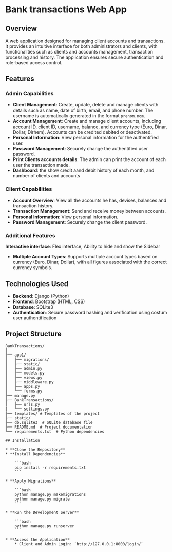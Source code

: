 # Bank transactions Web App

## Overview

A web application designed for managing client accounts and transactions. It provides an intuitive interface for both administrators and clients, with functionalities such as clients and accounts management, transaction processing and history. The application ensures secure authentication and role-based access control.

## Features

### Admin Capabilities
- **Client Management**: Create, update, delete and manage clients with details such as name, date of birth, email, and phone number. The username is automatically generated in the format `prenom.nom`.
- **Account Management**: Create and manage client accounts, including account ID, client ID, username, balance, and currency type (Euro, Dinar, Dollar, Dirhem). Accounts can be credited debited or deactivated.
- **Personal Information**: View personal information for the authentified user.
- **Password Management**: Securely change the authentified user password.
- **Print Clients accounts details**: The admin can print the account of each user the transaction made.
- **Dashboard**: the show credit aand debit history of each month, and number of clients and accounts

### Client Capabilities
- **Account Overview**: View all the accounts he has, devises, balances and transaction history.
- **Transaction Management**: Send and receive money between accounts.
- **Personal Information**: View personal information.
- **Password Management**: Securely change the client password.

### Additional Features
**Interactive interface**: Flex interface, Ability to hide and show the Sidebar
- **Multiple Account Types**: Supports multiple account types based on currency (Euro, Dinar, Dollar), with all figures associated with the correct currency symbols.

## Technologies Used

- **Backend**: Django (Python)
- **Frontend**: Bootstrap (HTML, CSS)
- **Database**: SQLite3
- **Authentication**: Secure password hashing and verification using costum user authentification

## Project Structure

```plaintext
BankTransactions/
│
├── app1/
│   ├── migrations/
│   ├── static/
│   ├── admin.py
│   ├── models.py
│   ├── views.py
│   ├── middleware.py
│   ├── apps.py
│   └── forms.py
├── manage.py
├── BankTransactions/
│   ├── urls.py
|   └── settings.py
├── templates/ # Templates of the project
├── static/
├── db.sqlite3  # SQLite database file
├── README.md  # Project documentation
└── requirements.txt  # Python dependencies

## Installation

* **Clone the Repository**
* **Install Dependencies**

    ```bash
    pip install -r requirements.txt
    ```

* **Apply Migrations**

    ```bash
    python manage.py makemigrations
    python manage.py migrate
    ```

* **Run the Development Server**

    ```bash
    python manage.py runserver
    ```

* **Access the Application**
    * Client and Admin Login: `http://127.0.0.1:8000/login/`
